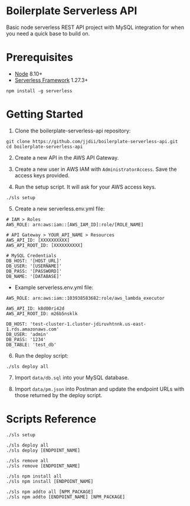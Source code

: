 # Boilerplate Serverless API
Basic node serverless REST API project with MySQL integration for when you need a quick base to build on.

# Prerequisites
- [Node](https://nodejs.org/en/) 8.10+
- [Serverless Framework](https://serverless.com/) 1.27.3+
```
npm install -g serverless
```

# Getting Started
1) Clone the boilerplate-serverless-api repository:
```
git clone https://github.com/jjdii/boilerplate-serverless-api.git
cd boilerplate-serverless-api
```

2) Create a new API in the AWS API Gateway.

3) Create a new user in AWS IAM with `AdministratorAccess`. Save the access keys provided.

4) Run the setup script. It will ask for your AWS access keys.
```
./sls setup
```

5) Create a new serverless.env.yml file:
```
# IAM > Roles
AWS_ROLE: arn:aws:iam::[AWS_IAM_ID]:role/[ROLE_NAME]

# API Gateway > YOUR_API_NAME > Resources
AWS_API_ID: [XXXXXXXXXX]
AWS_API_ROOT_ID: [XXXXXXXXXX]

# MySQL Credentials
DB_HOST: '[HOST_URL]'
DB_USER: '[USERNAME]'
DB_PASS: '[PASSWORD]'
DB_NAME: '[DATABASE]'
```
- Example serverless.env.yml file:
```
AWS_ROLE: arn:aws:iam::103938583682:role/aws_lambda_executor

AWS_API_ID: k8d00ri42d
AWS_API_ROOT_ID: m26b5nsklk

DB_HOST: 'test-cluster-1.cluster-jdiruvhtnnk.us-east-1.rds.amazonaws.com'
DB_USER: 'admin'
DB_PASS: '1234'
DB_TABLE: 'test_db'
```

6) Run the deploy script:
```
./sls deploy all
```

7) Import `data/db.sql` into your MySQL database.

8) Import `data/pm.json` into Postman and update the endpoint URLs with those returned by the deploy script.

# Scripts Reference
```
./sls setup
```
```
./sls deploy all
./sls deploy [ENDPOINT_NAME]
```
```
./sls remove all
./sls remove [ENDPOINT_NAME]
```
```
./sls npm install all
./sls npm install [ENDPOINT_NAME]
```
```
./sls npm addto all [NPM_PACKAGE]
./sls npm addto [ENDPOINT_NAME] [NPM_PACKAGE]
```
